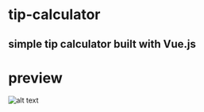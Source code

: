 # tip-calculator

## simple tip calculator built with Vue.js

# preview
![alt text](https://i.gyazo.com/3dd009cca3172588a10d7a05144b3627.png)
